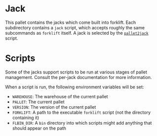 # Jack

This pallet contains the jacks which come built into forklift.
Each subdirectory contains a `jack` script, which accepts roughly the same subcommands as `forklift` itself.
A jack is selected by the [`pallet2jack`](../common/pallet2jack) script.

# Scripts

Some of the jacks support scripts to be run at various stages of pallet management.
Consult the per-jack documentation for more information.

When a script is run, the following environment variables will be set:

* `WAREHOUSE`: The warehouse of the current pallet
* `PALLET`: The current pallet
* `VERSION`: The version of the current pallet
* `FORKLIFT`: A path to the executable `forklift` script (not the directory containing it)
* `FLBIN_DIR`: A `bin` directory into which scripts might add anything that should appear on the path